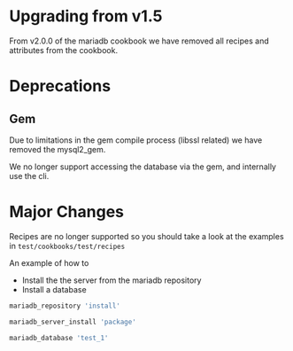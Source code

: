 # Upgrading from v1.5

From v2.0.0 of the mariadb cookbook we have removed all recipes and attributes from the cookbook.

# Deprecations

## Gem

Due to limitations in the gem compile process (libssl related) we have removed the mysql2_gem.

We no longer support accessing the database via the gem, and internally use the cli.

# Major Changes

Recipes are no longer supported so you should take a look at the examples in `test/cookbooks/test/recipes`

An example of how to

- Install the the server from the mariadb repository
- Install a database

```ruby
mariadb_repository 'install'

mariadb_server_install 'package'

mariadb_database 'test_1'
```
